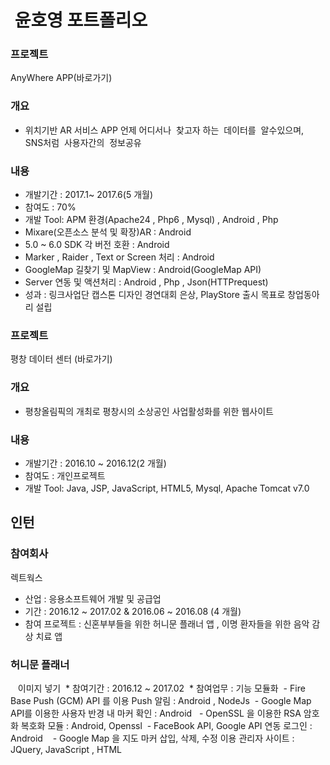 #  윤호영 포트폴리오

### 프로젝트
AnyWhere APP(바로가기)

### 개요
* 위치기반 AR 서비스 APP 언제 어디서나  찾고자 하는  데이터를  알수있으며,  
SNS처럼  사용자간의  정보공유
 
### 내용
* 개발기간 : 2017.1~ 2017.6(5 개월)
* 참여도 : 70% 
* 개발 Tool: APM 환경(Apache24 , Php6 , Mysql) , Android , Php 
* Mixare(오픈소스 분석 및 확장)AR : Android
* 5.0 ~ 6.0 SDK 각 버전 호환 : Android
* Marker , Raider , Text or Screen 처리 : Android
* GoogleMap 길찾기 및 MapView : Android(GoogleMap API)
* Server 연동 및 액션처리 : Android , Php , Json(HTTPrequest)
* 성과 : 링크사업단 캡스톤 디자인 경연대회 은상, PlayStore 출시 목표로 창업동아리 설립

### 프로젝트
평창 데이터 센터 (바로가기)

### 개요
* 평창올림픽의 개최로 평창시의 소상공인 사업활성화를 위한 웹사이트

### 내용
* 개발기간 : 2016.10 ~ 2016.12(2 개월)
* 참여도 : 개인프로젝트
* 개발 Tool: Java, JSP, JavaScript, HTML5, Mysql, Apache Tomcat v7.0
 
 
 ## 인턴 
 
 ### 참여회사
 
 렉트웍스 
 
 * 산업 : 응용소프트웨어 개발 및 공급업
 * 기간 : 2016.12 ~ 2017.02 & 2016.06 ~ 2016.08 (4 개월)
 * 참여 프로젝트 : 신혼부부들을 위한 허니문 플래너 앱 , 이명 환자들을 위한 음악 감상 치료 앱
 
 ### 허니문 플래너
    이미지 넣기
  * 참여기간 : 2016.12 ~ 2017.02
  * 참여업무 : 기능 모듈화 
  - Fire Base Push (GCM) API 를 이용 Push 알림 : Android , NodeJs
  - Google Map API를 이용한 사용자 반경 내 마커 확인 : Android 
  - OpenSSL 을 이용한 RSA 암호화 복호화 모듈 : Android, Openssl
  - FaceBook API, Google API 연동 로그인 : Android  
  - Google Map 을 지도 마커 삽입, 삭제, 수정 이용 관리자 사이트 : JQuery, JavaScript , HTML
 
### 
 
 
 
 
